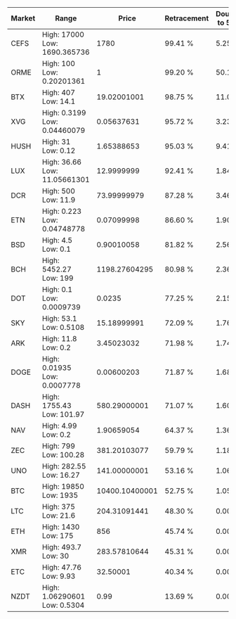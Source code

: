 | Market | Range | Price| Retracement | Doubles to 50% |
| --- | --- | --- | --- | --- |
| CEFS | High: 17000<br />Low: 1690.365736 | 1780 | 99.41 % | 5.25 |
| ORME | High: 100<br />Low: 0.20201361 | 1 | 99.20 % | 50.10 |
| BTX | High: 407<br />Low: 14.1 | 19.02001001 | 98.75 % | 11.07 |
| XVG | High: 0.3199<br />Low: 0.04460079 | 0.05637631 | 95.72 % | 3.23 |
| HUSH | High: 31<br />Low: 0.12 | 1.65388653 | 95.03 % | 9.41 |
| LUX | High: 36.66<br />Low: 11.05661301 | 12.9999999 | 92.41 % | 1.84 |
| DCR | High: 500<br />Low: 11.9 | 73.99999979 | 87.28 % | 3.46 |
| ETN | High: 0.223<br />Low: 0.04748778 | 0.07099998 | 86.60 % | 1.90 |
| BSD | High: 4.5<br />Low: 0.1 | 0.90010058 | 81.82 % | 2.56 |
| BCH | High: 5452.27<br />Low: 199 | 1198.27604295 | 80.98 % | 2.36 |
| DOT | High: 0.1<br />Low: 0.0009739 | 0.0235 | 77.25 % | 2.15 |
| SKY | High: 53.1<br />Low: 0.5108 | 15.18999991 | 72.09 % | 1.76 |
| ARK | High: 11.8<br />Low: 0.2 | 3.45023032 | 71.98 % | 1.74 |
| DOGE | High: 0.01935<br />Low: 0.0007778 | 0.00600203 | 71.87 % | 1.68 |
| DASH | High: 1755.43<br />Low: 101.97 | 580.29000001 | 71.07 % | 1.60 |
| NAV | High: 4.99<br />Low: 0.2 | 1.90659054 | 64.37 % | 1.36 |
| ZEC | High: 799<br />Low: 100.28 | 381.20103077 | 59.79 % | 1.18 |
| UNO | High: 282.55<br />Low: 16.27 | 141.00000001 | 53.16 % | 1.06 |
| BTC | High: 19850<br />Low: 1935 | 10400.10400001 | 52.75 % | 1.05 |
| LTC | High: 375<br />Low: 21.6 | 204.31091441 | 48.30 % | 0.00 |
| ETH | High: 1430<br />Low: 175 | 856 | 45.74 % | 0.00 |
| XMR | High: 493.7<br />Low: 30 | 283.57810644 | 45.31 % | 0.00 |
| ETC | High: 47.76<br />Low: 9.93 | 32.50001 | 40.34 % | 0.00 |
| NZDT | High: 1.06290601<br />Low: 0.5304 | 0.99 | 13.69 % | 0.00 |
